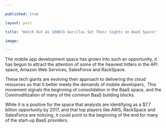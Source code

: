 ---
published: true
layout: post
title: 'Watch Out As 1000lb Gorillas Set Their Sights on BaaS Space!'
image: 
---

<p>The mobile app development space has grown into such an opportunity, it has begun to attract the attention of some of the heaviest hitters in the API space, Amazon Web Services, SalesForce and RackSpace.
<p>These tech giants are evolving their approach to delivering the cloud resources so that it better meets the demands of mobile developers, &nbsp;This movement signals the beginning of consolidation in the BaaS space, and the Commoditization of many of the common BaaS building blocks.
<p>While it is a positive for the space that analysts are identifying as a $7.7 billion opportunity by 2017,&nbsp;and that top players like AWS, RackSpace and SalesForce are noticing, it could point to the beginning of the end for many of the start-up BaaS providers.


